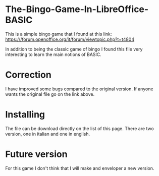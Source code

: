 # The-Bingo-Game-In-LibreOffice-BASIC
This is a simple bingo game that I found at this link: [https:///forum.openoffice.org/it/forum/viewtopic.php?t=t4804](url)

In addition to being the classic game of bingo I found this file very interesting to learn the main notions of BASIC.
# Correction
I have improved some bugs compared to the original version.
If anyone wants the original file go on the link above.
# Installing
The file can be download directly on the list of this page. 
There are two version, one in italian and one in english.
# Future version
For this game I don't think that I will make and enveloper a new version.

